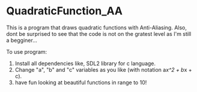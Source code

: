 # QuadraticFunction_AA
This is a program that draws quadratic functions with Anti-Aliasing. Also, dont be surprised to see that the code is not on the gratest level as I'm still a begginer...

To use program:
1. Install all dependencies like, SDL2 library for c language.
2. Change "a", "b" and "c" variables as you like (with notation a*x^2 + b*x + c).
3. have fun looking at beautiful functions in range to 10!
